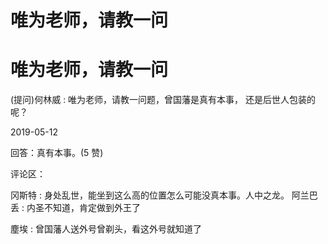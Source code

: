 # 唯为老师，请教一问

# 唯为老师，请教一问

(提问)何林威 : 唯为老师，请教一问题，曾国藩是真有本事， 还是后世人包装的呢？

2019-05-12

回答：真有本事。(5 赞)

评论区：

冈斯特 : 身处乱世，能坐到这么高的位置怎么可能没真本事。人中之龙。 阿兰巴丢 : 内圣不知道，肯定做到外王了

塵埃 : 曾国藩人送外号曾剃头，看这外号就知道了
